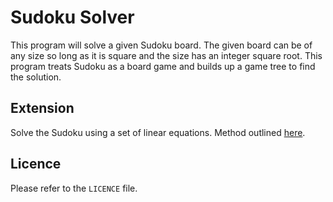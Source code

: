 # Sudoku Solver

This program will solve a given Sudoku board. The given board can be of
any size so long as it is square and the size has an integer square root.
This program treats Sudoku as a board game and builds up a game tree to
find the solution.

## Extension

Solve the Sudoku using a set of linear equations. Method outlined [here](https://uk.mathworks.com/help/optim/ug/solve-sudoku-puzzles-via-integer-programming.html).

## Licence

Please refer to the `LICENCE` file.

